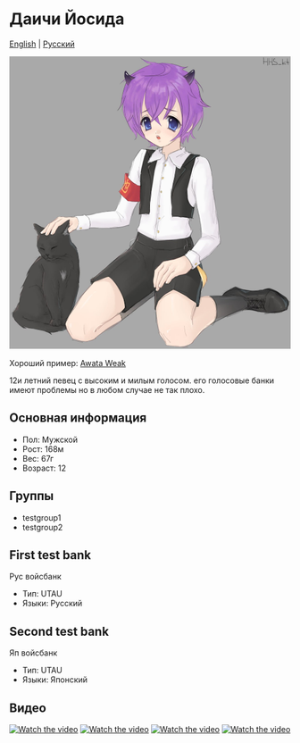 # Даичи Йосида
[English](README.md) | [Русский](README.ru.md)

![Avatar](/IMG_20241006_011003_898.jpg)

Хороший пример: [Awata Weak](https://github.com/hhskt/Awata_Weak)

12и летний певец с высоким и милым голосом. его голосовые банки имеют проблемы но в любом случае не так плохо. 

## Основная информация
- Пол: Мужской
- Рост: 168м
- Вес: 67г
- Возраст: 12

## Группы
- testgroup1
- testgroup2

## First test bank
Рус войсбанк
- Тип: UTAU
- Языки: Русский

## Second test bank
Яп войсбанк
- Тип: UTAU
- Языки: Японский

## Видео
[![Watch the video](https://img.youtube.com/vi/k4T8HeK-ZIg/mqdefault.jpg)](https://youtu.be/k4T8HeK-ZIg)
[![Watch the video](https://img.youtube.com/vi/k4T8HeK-ZIg/mqdefault.jpg)](https://youtu.be/k4T8HeK-ZIg)
[![Watch the video](https://img.youtube.com/vi/k4T8HeK-ZIg/mqdefault.jpg)](https://youtu.be/StlZnXhwnk4)
[![Watch the video](https://img.youtube.com/vi/k4T8HeK-ZIg/mqdefault.jpg)](https://youtu.be/k4T8HeK-ZIg)
